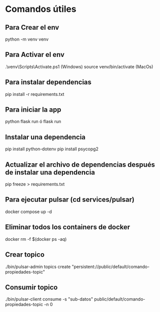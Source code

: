 # Comandos útiles

## Para Crear el env

python -m venv venv 

## Para Activar el env

.\venv\Scripts\Activate.ps1 (Windows)
source venv/bin/activate (MacOs)

## Para instalar dependencias

pip install -r requirements.txt

## Para iniciar la app

python flask run
ó
flask run

## Instalar una dependencia

pip install python-dotenv
pip install psycopg2

## Actualizar el archivo de dependencias después de instalar una dependencia

pip freeze > requirements.txt

## Para ejecutar pulsar (cd services/pulsar)

docker compose up -d

## Eliminar todos los containers de docker

docker rm -f $(docker ps -aq)

## Crear topico 
./bin/pulsar-admin topics create "persistent://public/default/comando-propiedades-topic"


## Consumir topico
./bin/pulsar-client consume -s "sub-datos" public/default/comando-propiedades-topic -n 0